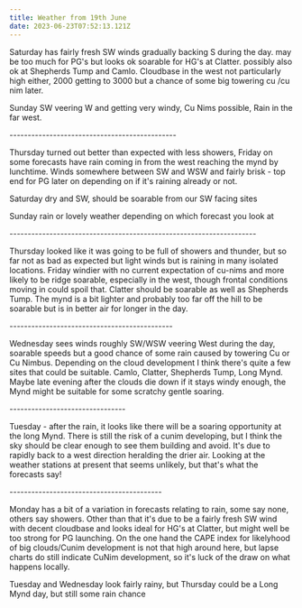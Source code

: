 ```yaml
---
title: Weather from 19th June
date: 2023-06-23T07:52:13.121Z
---
```

Saturday has fairly fresh SW winds gradually backing S during the day.  may be too much for PG's but looks ok soarable for HG's at Clatter.  possibly also ok at Shepherds Tump and Camlo.  Cloudbase in the west not particularly high either, 2000 getting to 3000 but a chance of some big towering cu /cu nim later.  

Sunday SW veering W and getting very windy,  Cu Nims possible, Rain in the far west.

\----------------------------------------------

Thursday turned out better than expected with less showers, Friday on some forecasts have rain coming in from the west reaching the mynd by lunchtime.  Winds somewhere between SW and WSW and fairly brisk - top end for PG later on depending on if it's raining already or not.

Saturday dry and SW, should be soarable from our SW facing sites

Sunday rain or lovely weather depending on which forecast you look at

\--------------------------------------------------------------------

Thursday looked like it was going to be full of showers and thunder, but so far not as bad as expected but light winds but is raining in many isolated locations.  Friday windier with no current expectation of cu-nims and more likely to be ridge soarable, especially in the west, though frontal conditions moving in could spoil that.  Clatter should be soarable as well as Shepherds Tump.  The mynd is a bit lighter and probably too far off the hill to be soarable but is in better air for longer in the day.

\---------------------------------------------

Wednesday sees winds roughly SW/WSW veering West during the day, soarable speeds but a good chance of some rain caused by towering Cu or Cu Nimbus.  Depending on the cloud development I think there's quite a few sites that could be suitable.  Camlo, Clatter, Shepherds Tump, Long Mynd.  Maybe late evening after the clouds die down if it stays windy enough, the Mynd might be suitable for some scratchy gentle soaring. 

\--------------------------------

Tuesday - after the rain, it looks like there will be a soaring opportunity at the long Mynd.  There is still the risk of a cunim developing, but I think the sky should be clear enough to see them building and avoid.  It's due to rapidly back to a west direction heralding the drier air.  Looking at the weather stations at present that seems unlikely, but that's what the forecasts say!

\------------------------------------------

Monday has a bit of a variation in forecasts relating to rain, some say none, others say showers.  Other than that it's due to be a fairly fresh SW wind with decent cloudbase and looks ideal for HG's at Clatter, but might well be too strong for PG launching.  On the one hand the CAPE index for likelyhood of big clouds/Cunim development is not that high around here, but lapse charts do still indicate CuNim development, so it's luck of the draw on what happens locally.

Tuesday and Wednesday look fairly rainy, but Thursday could be a Long Mynd day, but still some rain chance